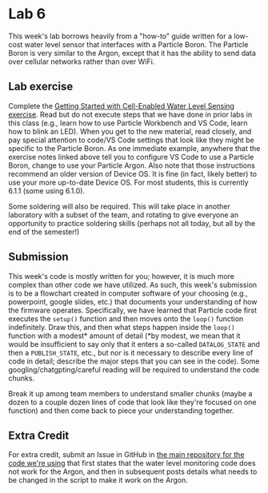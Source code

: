 # Lab 6
This week's lab borrows heavily from a "how-to" guide written for a low-cost water level sensor that interfaces with a Particle Boron. The Particle Boron is very similar to the Argon, except that it has the ability to send data over cellular networks rather than over WiFi.

## Lab exercise
Complete the [Getting Started with Cell-Enabled Water Level Sensing exercise](https://github.com/COAST-Lab/Open-Water-Level/blob/main/Firmware/Getting_Started%20with%20Cell-Enabled%20Water%20Level%20Sensing.md). Read but do not execute steps that we have done in prior labs in this class (e.g., learn how to use Particle Workbench and VS Code, learn how to blink an LED). When you get to the new material, read closely, and pay special attention to code/VS Code settings that look like they might be specific to the Particle Boron. As one immediate example, anywhere that the exercise notes linked above tell you to configure VS Code to use a Particle Boron, change to use your Particle Argon. Also note that those instructions recommend an older version of Device OS. It is fine (in fact, likely better) to use your more up-to-date Device OS. For most students, this is currently 6.1.1 (some using 6.1.0).

Some soldering will also be required. This will take place in another laboratory with a subset of the team, and rotating to give everyone an opportunity to practice soldering skills (perhaps not all today, but all by the end of the semester!)

## Submission
This week's code is mostly written for you; however, it is much more complex than other code we have utilized. As such, this week's submission is to be a flowchart created in computer software of your choosing (e.g., powerpoint, google slides, etc.) that documents your understanding of how the firmware operates. Specifically, we have learned that Particle code first executes the `setup()` function and then moves onto the `loop()` function indefinitely. Draw this, and then what steps happen inside the `loop()` function with a modest* amount of detail (*by modest, we mean that it would be insufficient to say only that it enters a so-called `DATALOG_STATE` and then a `PUBLISH_STATE`, etc., but nor is it necessary to describe every line of code in detail; describe the major steps that you can see in the code). Some googling/chatgpting/careful reading will be required to understand the code chunks. 

Break it up among team members to understand smaller chunks (maybe a dozen to a couple dozen lines of code that look like they're focused on one function) and then come back to piece your understanding together.

## Extra Credit
For extra credit, submit an Issue in GitHub in [the main repository for the code we're using](https://github.com/COAST-Lab/Open-Water-Level/) that first states that the water level monitoring code does not work for the Argon, and then in subsequent posts details what needs to be changed in the script to make it work on the Argon.